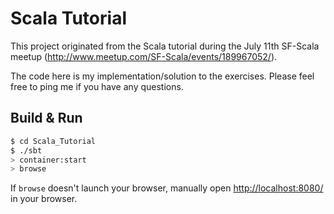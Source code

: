 # Scala Tutorial #

This project originated from the Scala tutorial during the July 11th SF-Scala meetup (http://www.meetup.com/SF-Scala/events/189967052/).

The code here is my implementation/solution to the exercises. Please feel free to ping me if you have any questions.

## Build & Run ##

```sh
$ cd Scala_Tutorial
$ ./sbt
> container:start
> browse
```

If `browse` doesn't launch your browser, manually open [http://localhost:8080/](http://localhost:8080/) in your browser.
